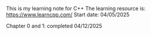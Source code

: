 This is my learning note for C++
The learning resource is: https://www.learncpp.com/
Start date: 04/05/2025

Chapter 0 and 1: completed 04/12/2025
